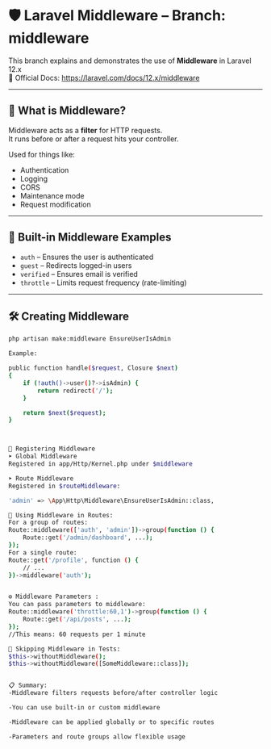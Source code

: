 # 🛡️ Laravel Middleware – Branch: middleware

This branch explains and demonstrates the use of **Middleware** in Laravel 12.x  
🔗 Official Docs: https://laravel.com/docs/12.x/middleware

---

## 📌 What is Middleware?

Middleware acts as a **filter** for HTTP requests.  
It runs before or after a request hits your controller.

Used for things like:
- Authentication
- Logging
- CORS
- Maintenance mode
- Request modification

---

## 🧱 Built-in Middleware Examples

- `auth` – Ensures the user is authenticated
- `guest` – Redirects logged-in users
- `verified` – Ensures email is verified
- `throttle` – Limits request frequency (rate-limiting)

---

## 🛠️ Creating Middleware

```bash
php artisan make:middleware EnsureUserIsAdmin

Example:

public function handle($request, Closure $next)
{
    if (!auth()->user()?->isAdmin) {
        return redirect('/');
    }

    return $next($request);
}



🧩 Registering Middleware
➤ Global Middleware
Registered in app/Http/Kernel.php under $middleware

➤ Route Middleware
Registered in $routeMiddleware:

'admin' => \App\Http\Middleware\EnsureUserIsAdmin::class,

🧪 Using Middleware in Routes:
For a group of routes:
Route::middleware(['auth', 'admin'])->group(function () {
    Route::get('/admin/dashboard', ...);
});
For a single route:
Route::get('/profile', function () {
    // ...
})->middleware('auth');


⚙️ Middleware Parameters :
You can pass parameters to middleware:
Route::middleware('throttle:60,1')->group(function () {
    Route::get('/api/posts', ...);
});
//This means: 60 requests per 1 minute

🧹 Skipping Middleware in Tests:
$this->withoutMiddleware();
$this->withoutMiddleware([SomeMiddleware::class]);


📋 Summary: 
-Middleware filters requests before/after controller logic

-You can use built-in or custom middleware

-Middleware can be applied globally or to specific routes

-Parameters and route groups allow flexible usage




